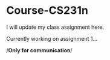 # Course-CS231n

I will update my class assignment here.

Currently working on assignment 1...

/**Only for communication**/
